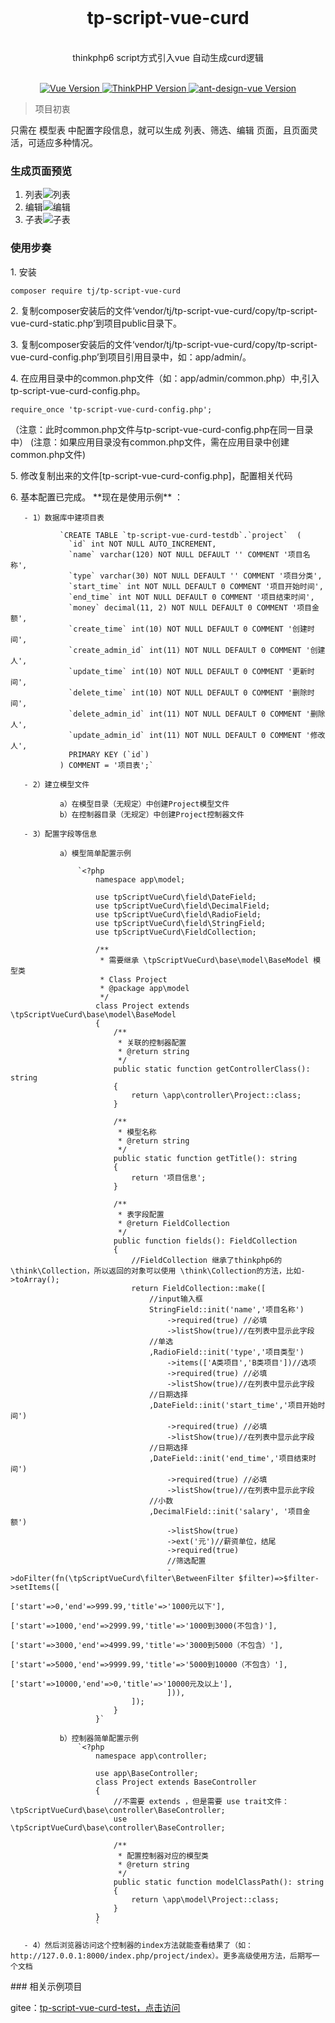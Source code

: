 <div align="center">
 <br>
<h1 align="center">tp-script-vue-curd</h1>
 <br>
thinkphp6 script方式引入vue 自动生成curd逻辑
 <br>
</div>
 <br>
<p align="center">
    <a href="#">
        <img src="https://img.shields.io/badge/Vue-3.0.0+-green.svg" alt="Vue Version">
    </a>
    <a href="#">
        <img src="https://img.shields.io/badge/ThinkPHP-6.0.0+-green.svg" alt="ThinkPHP Version">
    </a>
      <a href="#">
        <img src="https://img.shields.io/badge/ant design vue-2.0.0+-green.svg" alt="ant-design-vue Version">
    </a>
</p>

> 项目初衷

只需在 模型表 中配置字段信息，就可以生成 列表、筛选、编辑 页面，且页面灵活，可适应多种情况。

### 生成页面预览

1. 列表![列表](https://images.gitee.com/uploads/images/2021/0127/142357_7b7ac128_370098.png "1.png")
2. 编辑![编辑](https://images.gitee.com/uploads/images/2021/0127/142742_07cc8b32_370098.png "2.png")
3. 子表![子表](https://images.gitee.com/uploads/images/2021/0127/142758_e14af033_370098.png "3.png")

### 使用步奏

<p>
   1. 安装
</p>

```
composer require tj/tp-script-vue-curd
```

<p>
   2. 复制composer安装后的文件‘vendor/tj/tp-script-vue-curd/copy/tp-script-vue-curd-static.php’到项目public目录下。
</p>
<p>
   3. 复制composer安装后的文件‘vendor/tj/tp-script-vue-curd/copy/tp-script-vue-curd-config.php’到项目引用目录中，如：app/admin/。
</p>
<p>
   4. 在应用目录中的common.php文件（如：app/admin/common.php）中,引入tp-script-vue-curd-config.php。

```
require_once 'tp-script-vue-curd-config.php';
```

（注意：此时common.php文件与tp-script-vue-curd-config.php在同一目录中）
(注意：如果应用目录没有common.php文件，需在应用目录中创建common.php文件)
</p>
<p>
   5. 修改复制出来的文件[tp-script-vue-curd-config.php]，配置相关代码
</p>
<p>
   6. 基本配置已完成。 **现在是使用示例** ：

       - 1）数据库中建项目表
   
               `CREATE TABLE `tp-script-vue-curd-testdb`.`project`  (
                 `id` int NOT NULL AUTO_INCREMENT,
                 `name` varchar(120) NOT NULL DEFAULT '' COMMENT '项目名称',
                 `type` varchar(30) NOT NULL DEFAULT '' COMMENT '项目分类',
                 `start_time` int NOT NULL DEFAULT 0 COMMENT '项目开始时间',
                 `end_time` int NOT NULL DEFAULT 0 COMMENT '项目结束时间',
                 `money` decimal(11, 2) NOT NULL DEFAULT 0 COMMENT '项目金额',
                 `create_time` int(10) NOT NULL DEFAULT 0 COMMENT '创建时间',
                 `create_admin_id` int(11) NOT NULL DEFAULT 0 COMMENT '创建人',
                 `update_time` int(10) NOT NULL DEFAULT 0 COMMENT '更新时间',
                 `delete_time` int(10) NOT NULL DEFAULT 0 COMMENT '删除时间',
                 `delete_admin_id` int(11) NOT NULL DEFAULT 0 COMMENT '删除人',
                 `update_admin_id` int(11) NOT NULL DEFAULT 0 COMMENT '修改人',
                 PRIMARY KEY (`id`)
               ) COMMENT = '项目表';`
   
       - 2）建立模型文件
   
               a）在模型目录（无规定）中创建Project模型文件
               b）在控制器目录（无规定）中创建Project控制器文件
   
       - 3）配置字段等信息
   
               a）模型简单配置示例
   
                   `<?php
                       namespace app\model;
                       
                       use tpScriptVueCurd\field\DateField;
                       use tpScriptVueCurd\field\DecimalField;
                       use tpScriptVueCurd\field\RadioField;
                       use tpScriptVueCurd\field\StringField;
                       use tpScriptVueCurd\FieldCollection;
                       
                       /**
                        * 需要继承 \tpScriptVueCurd\base\model\BaseModel 模型类
                        * Class Project
                        * @package app\model
                        */
                       class Project extends \tpScriptVueCurd\base\model\BaseModel
                       {
                           /**
                            * 关联的控制器配置
                            * @return string
                            */
                           public static function getControllerClass(): string
                           {
                               return \app\controller\Project::class;
                           }
                       
                           /**
                            * 模型名称
                            * @return string
                            */
                           public static function getTitle(): string
                           {
                               return '项目信息';
                           }
                       
                           /**
                            * 表字段配置
                            * @return FieldCollection
                            */
                           public function fields(): FieldCollection
                           {
                               //FieldCollection 继承了thinkphp6的 \think\Collection，所以返回的对象可以使用 \think\Collection的方法，比如->toArray();
                               return FieldCollection::make([
                                   //input输入框
                                   StringField::init('name','项目名称')
                                       ->required(true) //必填
                                       ->listShow(true)//在列表中显示此字段
                                   //单选
                                   ,RadioField::init('type','项目类型')
                                       ->items(['A类项目','B类项目'])//选项
                                       ->required(true) //必填
                                       ->listShow(true)//在列表中显示此字段
                                   //日期选择
                                   ,DateField::init('start_time','项目开始时间')
                                       ->required(true) //必填
                                       ->listShow(true)//在列表中显示此字段
                                   //日期选择
                                   ,DateField::init('end_time','项目结束时间')
                                       ->required(true) //必填
                                       ->listShow(true)//在列表中显示此字段
                                   //小数
                                   ,DecimalField::init('salary', '项目金额')
                                       ->listShow(true)
                                       ->ext('元')//薪资单位，结尾
                                       ->required(true)
                                       //筛选配置
                                       ->doFilter(fn(\tpScriptVueCurd\filter\BetweenFilter $filter)=>$filter->setItems([
                                           ['start'=>0,'end'=>999.99,'title'=>'1000元以下'],
                                           ['start'=>1000,'end'=>2999.99,'title'=>'1000到3000(不包含)'],
                                           ['start'=>3000,'end'=>4999.99,'title'=>'3000到5000（不包含）'],
                                           ['start'=>5000,'end'=>9999.99,'title'=>'5000到10000（不包含）'],
                                           ['start'=>10000,'end'=>0,'title'=>'10000元及以上'],
                                       ])),
                               ]);
                           }
                       }`
   
               b）控制器简单配置示例
                   `<?php
                       namespace app\controller;
                       
                       use app\BaseController;
                       class Project extends BaseController
                       {
                           //不需要 extends ，但是需要 use trait文件：\tpScriptVueCurd\base\controller\BaseController;
                           use \tpScriptVueCurd\base\controller\BaseController;
                       
                           /**
                            * 配置控制器对应的模型类
                            * @return string
                            */
                           public static function modelClassPath(): string
                           {
                               return \app\model\Project::class;
                           }
                       }
                       `
   
       - 4）然后浏览器访问这个控制器的index方法就能查看结果了（如：http://127.0.0.1:8000/index.php/project/index）。更多高级使用方法，后期写一个文档

   </p>
### 相关示例项目

gitee：[tp-script-vue-curd-test，点击访问](https://gitee.com/tjztjspz/tp-script-vue-curd-test)


